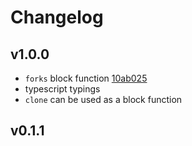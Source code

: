 # Changelog

## v1.0.0

- `forks` block function [10ab025](https://github.com/gabiseabra/redux-saga-test-factory/commit/10ab025)
- typescript typings
- `clone` can be used as a block function

## v0.1.1
